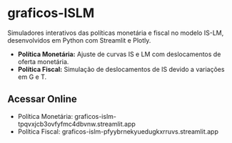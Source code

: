 # graficos-ISLM
Simuladores interativos das políticas monetária e fiscal no modelo IS-LM, desenvolvidos em Python com Streamlit e Plotly.

- **Política Monetária:** Ajuste de curvas IS e LM com deslocamentos de oferta monetária.
- **Política Fiscal:** Simulação de deslocamentos de IS devido a variações em G e T.

## Acessar Online

- Política Monetária: graficos-islm-tpqvxjcb3ovfyfmc4dbvnw.streamlit.app
- Política Fiscal: graficos-islm-pfyybrnekyuedugkxrruvs.streamlit.app
